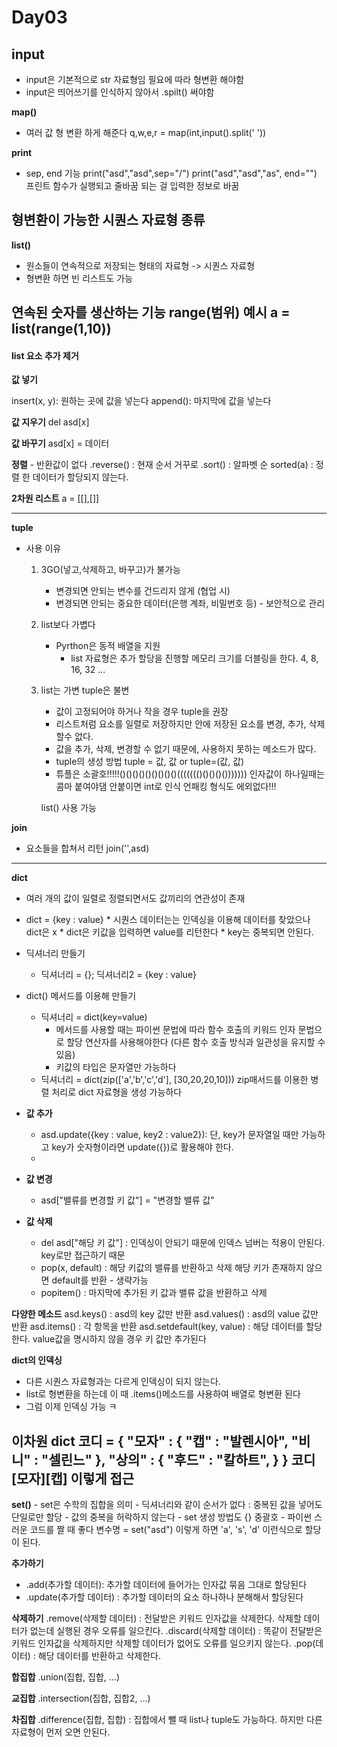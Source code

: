 # Day03

## input 
- input은 기본적으로 str 자료형임 필요에 따라 형변환 해야함
- input은 띄어쓰기를 인식하지 않아서 .spilt() 써야함

**map()**
- 여러 값 형 변환 하게 해준다
q,w,e,r = map(int,input().split(' '))

**print** 
- sep, end 기능
print("asd","asd",sep="/") 
print("asd","asd","as", end="") 프린트 함수가 실행되고 줄바꿈 되는 걸 입력한 정보로 바꿈


## 형변환이 가능한 시퀀스 자료형 종류

**list()** 
- 원소들이 연속적으로 저장되는 형태의 자료형 -> 시퀀스 자료형 
- 형변환 하면 빈 리스트도 가능

연속된 숫자를 생산하는 기능
range(범위)
예시
a = list(range(1,10))
-----
#### list 요소 추가 제거 
**값 넣기**

insert(x, y): 원하는 곳에 값을 넣는다 
append(): 마지막에 값을 넣는다

**값 지우기**
del asd[x]

**값 바꾸기**
asd[x] = 데이터

**정렬**  - 반환값이 없다
.reverse() : 현재 순서 거꾸로
.sort() : 알파벳 순
sorted(a) : 정렬 한 데이터가 할당되지 않는다.

**2차원 리스트**
a = [[],[]]

-----
**tuple**
- 사용 이유 
    1. 3GO(넣고,삭제하고, 바꾸고)가 불가능
        - 변경되면 안되는 변수를 건드리지 않게 (협업 시)
        - 변경되면 안되는 중요한 데이터(은행 계좌, 비밀번호 등) - 보안적으로 관리
    2. list보다 가볍다
        - Pyrthon은 동적 배열을 지원
            * list 자료형은 추가 할당을 진행할 메모리 크기를 더블링을 한다. 4, 8, 16, 32 ...
    3. list는 가변 tuple은 불변
        - 값이 고정되어야 하거나 작을 경우 tuple을 권장

        * 리스트처럼 요소를 일렬로 저장하지만 안에 저장된 요소를 변경, 추가, 삭제할수 없다.
        * 값을 추가, 삭제, 변경할 수 없기 때문에, 사용하지 못하는 메소드가 많다. 
        * tuple의 생성 방법 tuple = 값, 값 or tuple=(값, 값)
        * 튜플은 소괄호!!!!!()()()()()()()()()((((((()()()()()))))))
        인자값이 하나일때는 콤마 붙여야댐 안붙이면 int로 인식 언패킹 형식도 에외없다!!!

        list() 사용 가능 

**join**
- 요소들을 합쳐서 리턴
join('',asd)
-----
**dict**
- 여러 개의 값이 일렬로 정렬되면서도 값끼리의 연관성이 존재
- dict = {key  : value}
        * 시퀀스 데이터는는 인덱싱을 이용해 데이터를 찾았으나 dict은 x
        * dict은 키값을 입력하면 value를 리턴한다
        * key는 중복되면 안된다.
- 딕셔너리 만들기
    - 딕셔너리 = {}; 딕셔너리2 = {key : value}
- dict() 메서드를 이용해 만들기
    - 딕셔너리 = dict(key=value)
        * 메서드를 사용할 때는 파이썬 문법에 따라 함수 호출의 키워드 인자 문법으로 할당 연산자를 사용해야한다
            (다른 함수 호출 방식과 일관성을 유지할 수 있음)
        * 키값의 타입은 문자열만 가능하다
    - 딕셔너리 = dict(zip(['a','b','c','d'], [30,20,20,10]))
        zip매서드를 이용한 병렬 처리로 dict 자료형을 생성 가능하다

- **값 추가**
    - asd.update({key : value, key2 : value2}): 단, key가 문자열일 때만 가능하고 key가 숫자형이라면 update({})로 활용해야 한다.
    - 
- **값 변경**
    - asd["밸류를 변경할 키 값"] = "변경할 밸류 값" 
- **값 삭제** 
    - del asd["해당 키 값"] : 인덱싱이 안되기 때문에 인덱스 넘버는 적용이 안된다. key로만 접근하기 때문
    - pop(x, default) : 해당 키값의 밸류를 반환하고 삭제 해당 키가 존재하지 않으면 default를 반환 - 생략가능
    - popitem() : 마지막에 추가된 키 값과 밸류 값을 반환하고 삭제

**다양한 메소드**
asd.keys() : asd의 key 값만 반환
asd.values() : asd의 value 값만 반환
asd.items() : 각 항목을 반환
asd.setdefault(key, value) : 해당 데이터를 할당한다. value값을 명시하지 않을 경우 키 값만 추가된다 

**dict의 인덱싱**
- 다른 시퀀스 자료형과는 다르게 인덱싱이 되지 않는다.
- list로 형변환을 하는데 이 때 .items()메소드를 사용하여 배열로 형변환 된다 
- 그럼 이제 인덱싱 가능 ㅋ

**이차원 dict**
코디 = {
    "모자" : {
        "캡" : "발렌시아",
        "비니" : "셀린느"
    },
    "상의" : {
        "후드" : "칼하트",
    }
}
코디[모자][캡] 이렇게 접근 
-----
**set()**
        - set은 수학의 집합을 의미
        - 딕셔너리와 같이 순서가 없다 : 중복된 값을 넣어도 단일로만 할당
        - 값의 중복을 허락하지 않는다
        - set 생성 방법도 {} 중괄호
        - 파이썬 스러운 코드를 짤 때 좋다
변수명 = set("asd")
이렇게 하면 'a', 's', 'd' 이런식으로 할당이 된다.

**추가하기**
- .add(추가할 데이터): 추가할 데이터에 들어가는 인자값 묶음 그대로 할당된다
- .update(추가할 데이터) : 추가할 데이터의 요소 하나하나 분해해서 할당된다

**삭제하기**
.remove(삭제할 데이터) : 전달받은 키워드 인자값을 삭제한다. 삭제할 데이터가 없는데 실행된 경우 오류를 일으킨다.
.discard(삭제할 데이터) : 똑같이 전달받은 키워드 인자값을 삭제하지만 삭제할 데이터가 없어도 오류를 일으키지 않는다.
.pop(데이터) : 해당 데이터를 반환하고 삭제한다.

**합집합**
.union(집합, 집합, ...)

**교집합**
.intersection(집합, 집합2, ...)

**차집합**
.difference(집합, 집합) : 집합에서 뺄 때 list나 tuple도 가능하다. 하지만 다른 자료형이 먼저 오면 안된다.
